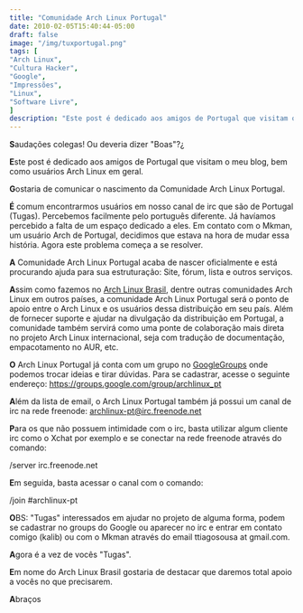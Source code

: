 ```yaml
---
title: "Comunidade Arch Linux Portugal"
date: 2010-02-05T15:40:44-05:00
draft: false
image: "/img/tuxportugal.png"
tags: [
"Arch Linux",
"Cultura Hacker",
"Google",
"Impressões",
"Linux",
"Software Livre",
]
description: "Este post é dedicado aos amigos de Portugal que visitam o meu blog, bem como usuários Arch Linux em geral."
---
```

**S**audações colegas! Ou deveria dizer "Boas"?¿

**E**ste post é dedicado aos amigos de Portugal que visitam o meu blog, bem como usuários Arch Linux em geral.

**G**ostaria de comunicar o nascimento da Comunidade Arch Linux Portugal.

**É** comum encontrarmos usuários em nosso canal de irc que são de Portugal (Tugas). Percebemos facilmente pelo português diferente. Já havíamos percebido a falta de um espaço dedicado a eles. Em contato com o Mkman, um usuário Arch de Portugal, decidimos que estava na hora de mudar essa história. Agora este problema começa a se resolver.

**A** Comunidade Arch Linux Portugal acaba de nascer oficialmente e está procurando ajuda para sua estruturação: Site, fórum, lista e outros serviços.

**A**ssim como fazemos no [Arch Linux Brasil](https://www.archlinux-br.org), dentre outras comunidades Arch Linux em outros países, a comunidade Arch Linux Portugal será o ponto de apoio entre o Arch Linux e os usuários dessa distribuição em seu país. Além de fornecer suporte e ajudar na divulgação da distribuição em Portugal, a comunidade também servirá como uma ponte de colaboração mais direta no projeto Arch Linux internacional, seja com tradução de documentação, empacotamento no AUR, etc.

**O** Arch Linux Portugal já conta com um grupo no [GoogleGroups](https://groups.google.com/group/archlinux_pt) onde podemos trocar ideias e tirar dúvidas. Para se cadastrar, acesse o seguinte endereço: https://groups.google.com/group/archlinux_pt

**A**lém da lista de email, o Arch Linux Portugal também já possui um canal de irc na rede freenode: archlinux-pt@irc.freenode.net

**P**ara os que não possuem intimidade com o irc, basta utilizar algum cliente irc como o Xchat por exemplo e se conectar na rede freenode através do comando:

/server irc.freenode.net

**E**m seguida, basta acessar o canal com o comando:

/join #archlinux-pt

**O**BS: "Tugas" interessados em ajudar no projeto de alguma forma, podem se cadastrar no groups do Google ou aparecer no irc e entrar em contato comigo (kalib) ou com o Mkman através do email ttiagosousa at gmail.com.

**A**gora é a vez de vocês "Tugas".

**E**m nome do Arch Linux Brasil gostaria de destacar que daremos total apoio a vocês no que precisarem.

**A**braços
